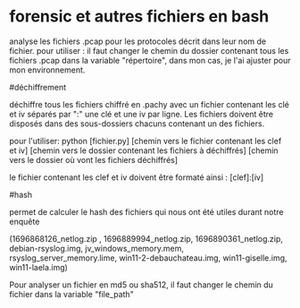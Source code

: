 # forensic et autres fichiers en bash

analyse les fichiers .pcap pour les protocoles décrit dans leur nom de fichier.
pour utiliser : il faut changer le chemin du dossier contenant tous les fichiers .pcap dans la variable "répertoire", dans mon cas, je l'ai ajuster pour mon environnement.

#déchiffrement

déchiffre tous les fichiers chiffré en .pachy avec un fichier contenant les clé et iv séparés par ":" une clé et une iv par ligne. 
Les fichiers doivent être disposés dans des sous-dossiers chacuns contenant un des fichiers. 

pour l'utiliser:
python [fichier.py] [chemin vers le fichier contenant les clef et iv] [chemin vers le dossier contenant les fichiers à déchiffrés] [chemin vers le dossier où vont les fichiers déchiffrés]

le fichier contenant les clef et iv doivent être formaté ainsi : [clef]:[iv]

#hash

permet de calculer le hash des fichiers qui nous ont été utiles durant notre enquête 

(1696868126_netlog.zip , 1696889994_netlog.zip, 1696890361_netlog.zip, debian-rsyslog.img, jv_windows_memory.mem, rsyslog_server_memory.lime, win11-2-debauchateau.img, win11-giselle.img, win11-laela.img)

Pour analyser un fichier en md5 ou sha512, il faut changer le chemin du fichier dans la variable "file_path"
